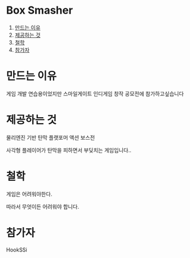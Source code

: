 Box Smasher
====

1. [만드는 이유](#만드는-이유)
2. [제공하는 것](#제공하는-것)
3. [철학](#철학)
4. [참가자](#참가자)

# 만드는 이유
게임 개발 연습용이었지만 스마일게이트 인디게임 창작 공모전에 참가하고싶습니다

# 제공하는 것
물리엔진 기반 탄막 플랫포머 액션 보스전

사각형 플레이어가 탄막을 피하면서 부딪치는 게임입니다..

# 철학
게임은 어려워야한다.

따라서 무엇이든 어려워야 합니다.

# 참가자
HookSSi
